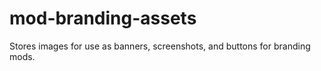 # mod-branding-assets
 Stores images for use as banners, screenshots, and buttons for branding mods.

